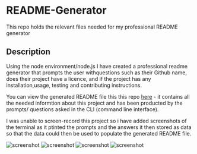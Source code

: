 # README-Generator

This repo holds the relevant files needed for my professional README generator

## Description

Using the node environment/node.js I have created a professional readme generator that prompts the user withquestions such as their Github name, does their project have a licence, and if the project has any installation,usage, testing and contributing instructions.

You can view the generated README file this this repo [here](https://github.com/chriskeno95/README-Generator/blob/main/README_Template.md) - it contains all the needed informtion about this project and has been producted by the prompts/ questions asked in the CLI (command line interface).

I was unable to screen-record this project so i have added screenshots of the terminal as it ptinted the prompts and the answers it then stored as data so that the data could then be used to populate the generated README file.

![screenshot](../README-Generator/images/screenshot1.png)
![screenshot](../README-Generator/images/screenshot2.png)
![screenshot](../README-Generator/images/screenshot3.png)
![screenshot](../README-Generator/images/screenshot4.png)